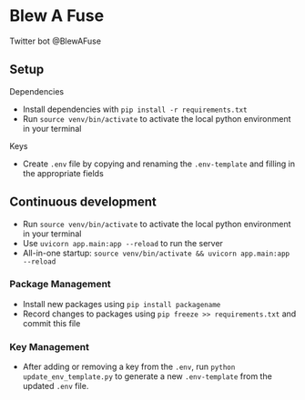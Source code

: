 # Blew A Fuse

Twitter bot @BlewAFuse

## Setup

Dependencies

* Install dependencies with `pip install -r requirements.txt`
* Run `source venv/bin/activate` to activate the local python environment in your terminal

Keys

* Create `.env` file by copying and renaming the `.env-template` and filling in the appropriate fields

## Continuous development

* Run `source venv/bin/activate` to activate the local python environment in your terminal
* Use `uvicorn app.main:app --reload` to run the server
* All-in-one startup: `source venv/bin/activate && uvicorn app.main:app --reload`

### Package Management

* Install new packages using `pip install packagename`
* Record changes to packages using `pip freeze >> requirements.txt` and commit this file

### Key Management

* After adding or removing a key from the `.env`, run `python update_env_template.py` to generate a new `.env-template` from the updated `.env` file.